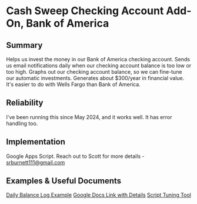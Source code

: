 # Cash Sweep Checking Account Add-On, Bank of America

## Summary
Helps us invest the money in our Bank of America checking account. Sends us email notifications daily when our checking account balance is too low or too high. Graphs out our checking account balance, so we can fine-tune our automatic investments. Generates about $300/year in financial value. It's easier to do with Wells Fargo than Bank of America.

## Reliability
I've been running this since May 2024, and it works well. It has error handling too.

## Implementation
Google Apps Script. Reach out to Scott for more details - srburnett111@gmail.com

## Examples & Useful Documents
[Daily Balance Log Example](https://docs.google.com/spreadsheets/d/1e4Cjd7HYVJiZ_eHjveifmQ58KP4y4dcOke4ffJzniMU/edit?usp=sharing)
[Google Docs Link with Details](https://docs.google.com/document/d/1RNZ5RyXFRPUHC_h_jFe92O7Fsygu_myjk27FanIywwg/edit?usp=sharing)
[Script Tuning Tool](https://docs.google.com/spreadsheets/d/1e4Cjd7HYVJiZ_eHjveifmQ58KP4y4dcOke4ffJzniMU/edit#gid=1885744358)
